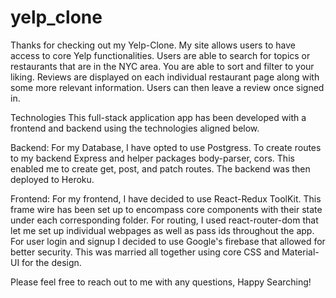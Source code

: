 # yelp_clone

Thanks for checking out my Yelp-Clone. My site allows users to have access to core Yelp functionalities. Users are able to search for topics or restaurants that are in the NYC area. You are able to sort and filter to your liking. Reviews are displayed on each individual restaurant page along with some more relevant information. Users can then leave a review once signed in.

Technologies
This full-stack application app has been developed with a frontend and backend using the technologies aligned below.

Backend: For my Database, I have opted to use Postgress. To create routes to my backend Express and helper packages body-parser, cors. This enabled me to create get, post, and patch routes. The backend was then deployed to Heroku. 

Frontend: For my frontend, I have decided to use React-Redux ToolKit. This frame wire has been set up to encompass core components with their state under each corresponding folder. For routing, I used react-router-dom that let me set up individual webpages as well as pass ids throughout the app. For user login and signup I decided to use Google's firebase that allowed for better security. This was married all together using core CSS and Material-UI for the design. 



Please feel free to reach out to me with any questions, Happy Searching!
